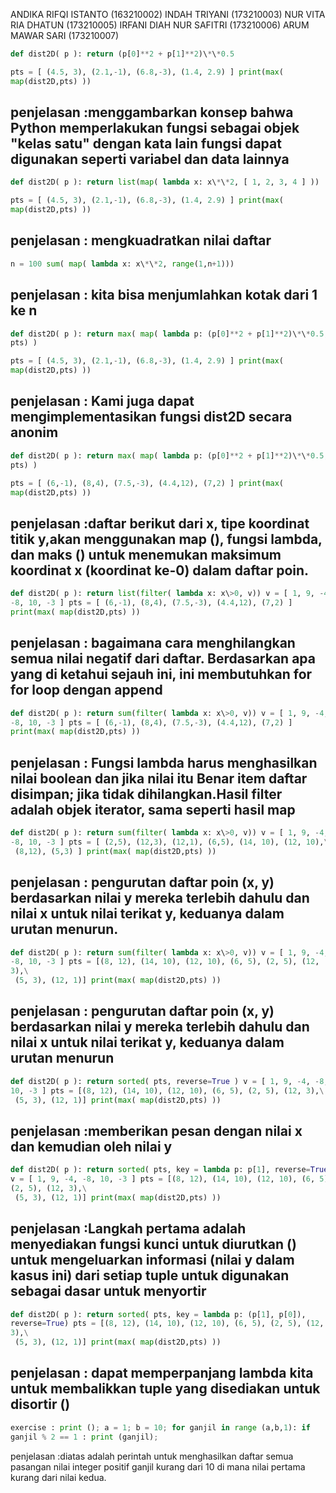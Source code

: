ANDIKA RIFQI ISTANTO (163210002) INDAH TRIYANI (173210003) NUR VITA RIA
DHATUN (173210005) IRFANI DIAH NUR SAFITRI (173210006) ARUM MAWAR SARI
(173210007)
```python
def dist2D( p ): return (p[0]**2 + p[1]**2)\*\*0.5

pts = [ (4.5, 3), (2.1,-1), (6.8,-3), (1.4, 2.9) ] print(max(
map(dist2D,pts) ))
```
penjelasan :menggambarkan konsep bahwa Python memperlakukan fungsi sebagai objek "kelas satu" dengan kata lain fungsi dapat digunakan seperti variabel dan data lainnya
-----------------------------------------------------------------------------------------------------------------------------------------------------------------------
```python
def dist2D( p ): return list(map( lambda x: x\*\*2, [ 1, 2, 3, 4 ] ))

pts = [ (4.5, 3), (2.1,-1), (6.8,-3), (1.4, 2.9) ] print(max(
map(dist2D,pts) ))
```
penjelasan : mengkuadratkan nilai daftar
----------------------------------------
```python
n = 100 sum( map( lambda x: x\*\*2, range(1,n+1)))
```
penjelasan : kita bisa menjumlahkan kotak dari 1 ke n
-----------------------------------------------------
```python
def dist2D( p ): return max( map( lambda p: (p[0]**2 + p[1]**2)\*\*0.5,
pts) )

pts = [ (4.5, 3), (2.1,-1), (6.8,-3), (1.4, 2.9) ] print(max(
map(dist2D,pts) ))
```
penjelasan : Kami juga dapat mengimplementasikan fungsi dist2D secara anonim
----------------------------------------------------------------------------
```python
def dist2D( p ): return max( map( lambda p: (p[0]**2 + p[1]**2)\*\*0.5,
pts) )

pts = [ (6,-1), (8,4), (7.5,-3), (4.4,12), (7,2) ] print(max(
map(dist2D,pts) ))
```
penjelasan :daftar berikut dari x, tipe koordinat titik y,akan menggunakan map (), fungsi lambda, dan maks () untuk menemukan maksimum koordinat x (koordinat ke-0) dalam daftar poin.
--------------------------------------------------------------------------------------------------------------------------------------------------------------------------------------
```python
def dist2D( p ): return list(filter( lambda x: x\>0, v)) v = [ 1, 9, -4,
-8, 10, -3 ] pts = [ (6,-1), (8,4), (7.5,-3), (4.4,12), (7,2) ]
print(max( map(dist2D,pts) ))
```
penjelasan : bagaimana cara menghilangkan semua nilai negatif dari daftar. Berdasarkan apa yang di ketahui sejauh ini, ini membutuhkan for for loop dengan append
-----------------------------------------------------------------------------------------------------------------------------------------------------------------
```python
def dist2D( p ): return sum(filter( lambda x: x\>0, v)) v = [ 1, 9, -4,
-8, 10, -3 ] pts = [ (6,-1), (8,4), (7.5,-3), (4.4,12), (7,2) ]
print(max( map(dist2D,pts) ))
```
penjelasan : Fungsi lambda harus menghasilkan nilai boolean dan jika nilai itu Benar item daftar disimpan; jika tidak dihilangkan.Hasil filter adalah objek iterator, sama seperti hasil map
--------------------------------------------------------------------------------------------------------------------------------------------------------------------------------------------
```python
def dist2D( p ): return sum(filter( lambda x: x\>0, v)) v = [ 1, 9, -4,
-8, 10, -3 ] pts = [ (2,5), (12,3), (12,1), (6,5), (14, 10), (12, 10),\
 (8,12), (5,3) ] print(max( map(dist2D,pts) ))
```
penjelasan : pengurutan daftar poin (x, y) berdasarkan nilai y mereka terlebih dahulu dan nilai x untuk nilai terikat y, keduanya dalam urutan menurun.
-------------------------------------------------------------------------------------------------------------------------------------------------------
```python
def dist2D( p ): return sum(filter( lambda x: x\>0, v)) v = [ 1, 9, -4,
-8, 10, -3 ] pts = [(8, 12), (14, 10), (12, 10), (6, 5), (2, 5), (12,
3),\
 (5, 3), (12, 1)] print(max( map(dist2D,pts) ))
```
penjelasan : pengurutan daftar poin (x, y) berdasarkan nilai y mereka terlebih dahulu dan nilai x untuk nilai terikat y, keduanya dalam urutan menurun
------------------------------------------------------------------------------------------------------------------------------------------------------
```python
def dist2D( p ): return sorted( pts, reverse=True ) v = [ 1, 9, -4, -8,
10, -3 ] pts = [(8, 12), (14, 10), (12, 10), (6, 5), (2, 5), (12, 3),\
 (5, 3), (12, 1)] print(max( map(dist2D,pts) ))
```
penjelasan :memberikan pesan dengan nilai x dan kemudian oleh nilai y
---------------------------------------------------------------------
```python
def dist2D( p ): return sorted( pts, key = lambda p: p[1], reverse=True)
v = [ 1, 9, -4, -8, 10, -3 ] pts = [(8, 12), (14, 10), (12, 10), (6, 5),
(2, 5), (12, 3),\
 (5, 3), (12, 1)] print(max( map(dist2D,pts) ))
```
penjelasan :Langkah pertama adalah menyediakan fungsi kunci untuk diurutkan () untuk mengeluarkan informasi (nilai y dalam kasus ini) dari setiap tuple untuk digunakan sebagai dasar untuk menyortir
-----------------------------------------------------------------------------------------------------------------------------------------------------------------------------------------------------
```python
def dist2D( p ): return sorted( pts, key = lambda p: (p[1], p[0]),
reverse=True) pts = [(8, 12), (14, 10), (12, 10), (6, 5), (2, 5), (12,
3),\
 (5, 3), (12, 1)] print(max( map(dist2D,pts) ))
```
penjelasan : dapat memperpanjang lambda kita untuk membalikkan tuple yang disediakan untuk disortir ()
------------------------------------------------------------------------------------------------------
```python
exercise : print (); a = 1; b = 10; for ganjil in range (a,b,1): if
ganjil % 2 == 1 : print (ganjil);
```
penjelasan :diatas adalah perintah untuk menghasilkan daftar semua
pasangan nilai integer positif ganjil kurang dari 10 di mana nilai
pertama kurang dari nilai kedua.
